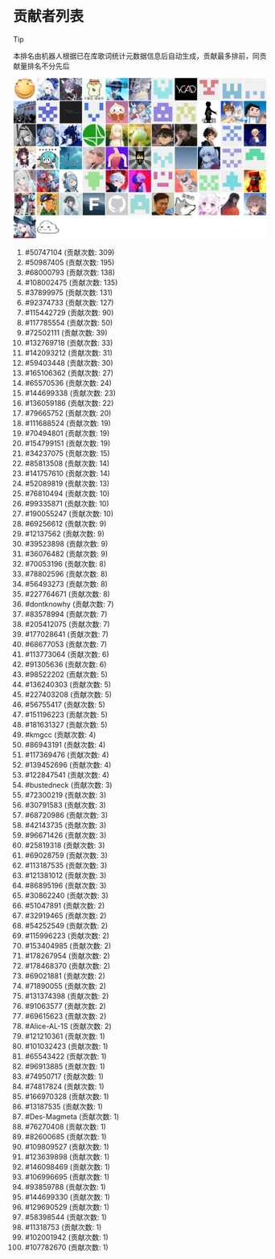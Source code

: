 # 贡献者列表

> [!TIP]
> 本排名由机器人根据已在库歌词统计元数据信息后自动生成，贡献最多排前，同贡献量排名不分先后

![贡献者头像画廊](./CONTRIBUTORS.svg)

1. #50747104 (贡献次数: 309)
2. #50987405 (贡献次数: 195)
3. #68000793 (贡献次数: 138)
4. #108002475 (贡献次数: 135)
5. #37899975 (贡献次数: 131)
6. #92374733 (贡献次数: 127)
7. #115442729 (贡献次数: 90)
8. #117785554 (贡献次数: 50)
9. #72502111 (贡献次数: 39)
10. #132769718 (贡献次数: 33)
11. #142093212 (贡献次数: 31)
12. #59403448 (贡献次数: 30)
13. #165106362 (贡献次数: 27)
14. #65570536 (贡献次数: 24)
15. #144699338 (贡献次数: 23)
16. #136059186 (贡献次数: 22)
17. #79665752 (贡献次数: 20)
18. #111688524 (贡献次数: 19)
19. #70494801 (贡献次数: 19)
20. #154799151 (贡献次数: 19)
21. #34237075 (贡献次数: 15)
22. #85813508 (贡献次数: 14)
23. #141757610 (贡献次数: 14)
24. #52089819 (贡献次数: 13)
25. #76810494 (贡献次数: 10)
26. #99335871 (贡献次数: 10)
27. #190055247 (贡献次数: 10)
28. #69256612 (贡献次数: 9)
29. #12137562 (贡献次数: 9)
30. #39523898 (贡献次数: 9)
31. #36076482 (贡献次数: 9)
32. #70053196 (贡献次数: 8)
33. #78802596 (贡献次数: 8)
34. #56493273 (贡献次数: 8)
35. #227764671 (贡献次数: 8)
36. #dontknowhy (贡献次数: 7)
37. #83578994 (贡献次数: 7)
38. #205412075 (贡献次数: 7)
39. #177028641 (贡献次数: 7)
40. #68677053 (贡献次数: 7)
41. #113773064 (贡献次数: 6)
42. #91305636 (贡献次数: 6)
43. #98522202 (贡献次数: 5)
44. #136240303 (贡献次数: 5)
45. #227403208 (贡献次数: 5)
46. #56755417 (贡献次数: 5)
47. #151196223 (贡献次数: 5)
48. #181631327 (贡献次数: 5)
49. #kmgcc (贡献次数: 4)
50. #86943191 (贡献次数: 4)
51. #117369476 (贡献次数: 4)
52. #139452696 (贡献次数: 4)
53. #122847541 (贡献次数: 4)
54. #bustedneck (贡献次数: 3)
55. #72300219 (贡献次数: 3)
56. #30791583 (贡献次数: 3)
57. #68720986 (贡献次数: 3)
58. #42143735 (贡献次数: 3)
59. #96671426 (贡献次数: 3)
60. #25819318 (贡献次数: 3)
61. #69028759 (贡献次数: 3)
62. #113187535 (贡献次数: 3)
63. #121381012 (贡献次数: 3)
64. #86895196 (贡献次数: 3)
65. #30862240 (贡献次数: 3)
66. #51047891 (贡献次数: 2)
67. #32919465 (贡献次数: 2)
68. #54252549 (贡献次数: 2)
69. #115996223 (贡献次数: 2)
70. #153404985 (贡献次数: 2)
71. #178267954 (贡献次数: 2)
72. #178468370 (贡献次数: 2)
73. #69021881 (贡献次数: 2)
74. #71890055 (贡献次数: 2)
75. #131374398 (贡献次数: 2)
76. #91063577 (贡献次数: 2)
77. #69615623 (贡献次数: 2)
78. #Alice-AL-1S (贡献次数: 2)
79. #121210361 (贡献次数: 1)
80. #101032423 (贡献次数: 1)
81. #65543422 (贡献次数: 1)
82. #96913885 (贡献次数: 1)
83. #74950717 (贡献次数: 1)
84. #74817824 (贡献次数: 1)
85. #166970328 (贡献次数: 1)
86. #13187535 (贡献次数: 1)
87. #Des-Magmeta (贡献次数: 1)
88. #76270408 (贡献次数: 1)
89. #82600685 (贡献次数: 1)
90. #109809527 (贡献次数: 1)
91. #123639898 (贡献次数: 1)
92. #146098469 (贡献次数: 1)
93. #106996695 (贡献次数: 1)
94. #93859788 (贡献次数: 1)
95. #144699330 (贡献次数: 1)
96. #129690529 (贡献次数: 1)
97. #58398544 (贡献次数: 1)
98. #11318753 (贡献次数: 1)
99. #102001942 (贡献次数: 1)
100. #107782670 (贡献次数: 1)
